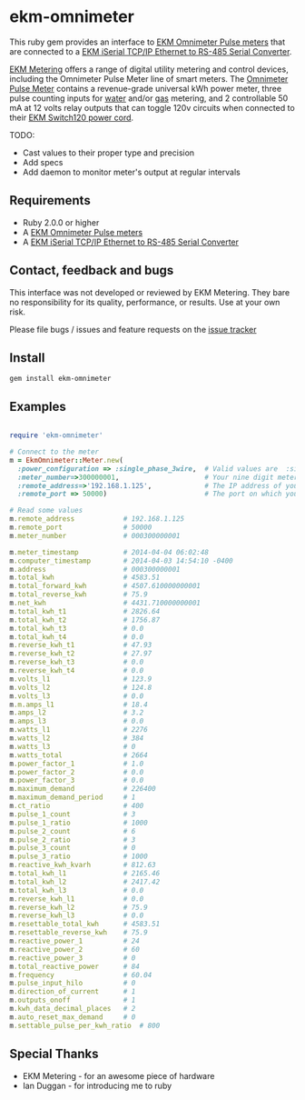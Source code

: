 ekm-omnimeter
=============

This ruby gem provides an interface to [EKM Omnimeter Pulse meters](http://www.ekmmetering.com/ekm-metering-products/electric-meters-kwh-meters/smart-meters-read-meter-remotely-automatically/omnimeter-pulse.html)
that are connected to a [EKM iSerial TCP/IP Ethernet to RS-485 Serial Converter](http://www.ekmmetering.com/ekm-metering-products/remote-meter-reading-solutions/ekm-iserial-v-2-tcp-ip-to-serial-converter-ethernet-connection.html).

[EKM Metering](http://www.ekmmetering.com) offers a range of digital utility metering and control devices, including the
Omnimeter Pulse Meter line of smart meters. The
[Omnimeter Pulse Meter](http://www.ekmmetering.com/ekm-metering-products/electric-meters-kwh-meters/smart-meters-read-meter-remotely-automatically/omnimeter-pulse.html)
contains a revenue-grade universal kWh power meter, three pulse counting inputs for
[water](http://www.ekmmetering.com/ekm-metering-products/water-meters.html) and/or
[gas](http://www.ekmmetering.com/ekm-metering-products/gas-meters/pulse-output-gas-meter-pgm-1-read-gas-consumption-remotely.html) metering,
and 2 controllable 50 mA at 12 volts relay outputs that can toggle 120v circuits when connected to their [EKM Switch120 power cord](http://www.ekmmetering.com/ekm-metering-products/accessories/switch120.html).

TODO:
* Cast values to their proper type and precision
* Add specs
* Add daemon to monitor meter's output at regular intervals

## Requirements

* Ruby 2.0.0 or higher
* A [EKM Omnimeter Pulse meters](http://www.ekmmetering.com/ekm-metering-products/electric-meters-kwh-meters/smart-meters-read-meter-remotely-automatically/omnimeter-pulse.html)
* A [EKM iSerial TCP/IP Ethernet to RS-485 Serial Converter](http://www.ekmmetering.com/ekm-metering-products/remote-meter-reading-solutions/ekm-iserial-v-2-tcp-ip-to-serial-converter-ethernet-connection.html)


## Contact, feedback and bugs

This interface was not developed or reviewed by EKM Metering. They bare no responsibility for its quality, performance, or results. Use at your own risk.

Please file bugs / issues and feature requests on the [issue tracker](https://github.com/jwtd/ekm-omnimeter/issues)

## Install

```
gem install ekm-omnimeter
```

## Examples

```ruby

require 'ekm-omnimeter'

# Connect to the meter
m = EkmOmnimeter::Meter.new(
  :power_configuration => :single_phase_3wire,  # Valid values are  :single_phase_2wire, :single_phase_3wire, :three_phase_3wire, :three_phase_4wire
  :meter_number=>300000001,                     # Your nine digit meter id
  :remote_address=>'192.168.1.125',             # The IP address of your iSerial device
  :remote_port => 50000)                        # The port on which your iSerial device is listening

# Read some values
m.remote_address            # 192.168.1.125
m.remote_port               # 50000
m.meter_number              # 000300000001

m.meter_timestamp			# 2014-04-04 06:02:48
m.computer_timestamp		# 2014-04-03 14:54:10 -0400
m.address					# 000300000001
m.total_kwh					# 4583.51
m.total_forward_kwh			# 4507.610000000001
m.total_reverse_kwh			# 75.9
m.net_kwh					# 4431.710000000001
m.total_kwh_t1				# 2826.64
m.total_kwh_t2				# 1756.87
m.total_kwh_t3				# 0.0
m.total_kwh_t4				# 0.0
m.reverse_kwh_t1			# 47.93
m.reverse_kwh_t2			# 27.97
m.reverse_kwh_t3			# 0.0
m.reverse_kwh_t4			# 0.0
m.volts_l1					# 123.9
m.volts_l2					# 124.8
m.volts_l3					# 0.0
m.m.amps_l1					# 18.4
m.amps_l2					# 3.2
m.amps_l3					# 0.0
m.watts_l1					# 2276
m.watts_l2					# 384
m.watts_l3					# 0
m.watts_total				# 2664
m.power_factor_1			# 1.0
m.power_factor_2			# 0.0
m.power_factor_3			# 0.0
m.maximum_demand			# 226400
m.maximum_demand_period		# 1
m.ct_ratio					# 400
m.pulse_1_count				# 3
m.pulse_1_ratio				# 1000
m.pulse_2_count				# 6
m.pulse_2_ratio				# 3
m.pulse_3_count				# 0
m.pulse_3_ratio				# 1000
m.reactive_kwh_kvarh		# 812.63
m.total_kwh_l1				# 2165.46
m.total_kwh_l2				# 2417.42
m.total_kwh_l3				# 0.0
m.reverse_kwh_l1			# 0.0
m.reverse_kwh_l2			# 75.9
m.reverse_kwh_l3			# 0.0
m.resettable_total_kwh		# 4583.51
m.resettable_reverse_kwh	# 75.9
m.reactive_power_1			# 24
m.reactive_power_2			# 60
m.reactive_power_3			# 0
m.total_reactive_power		# 84
m.frequency					# 60.04
m.pulse_input_hilo			# 0
m.direction_of_current		# 1
m.outputs_onoff				# 1
m.kwh_data_decimal_places	# 2
m.auto_reset_max_demand		# 0
m.settable_pulse_per_kwh_ratio	# 800


```

## Special Thanks

* EKM Metering - for an awesome piece of hardware
* Ian Duggan - for introducing me to ruby

